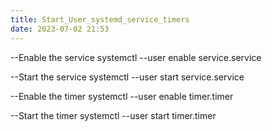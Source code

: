 ```yaml
---
title: Start_User_systemd_service_timers
date: 2023-07-02 21:53
---
```

--Enable the service
systemctl --user enable service.service

--Start the service
systemctl --user start service.service

--Enable the timer
systemctl --user enable timer.timer

--Start the timer
systemctl --user start timer.timer

